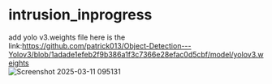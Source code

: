 ﻿# intrusion_inprogress
add yolo v3.weights file 
here is the link:https://github.com/patrick013/Object-Detection---Yolov3/blob/1adade1efeb2f9b386a1f3c7366e28efac0d5cbf/model/yolov3.weights   
![Screenshot 2025-03-11 095131](https://github.com/user-attachments/assets/d4b0ed73-1bda-43f8-9de7-f6cc231f0d30)

